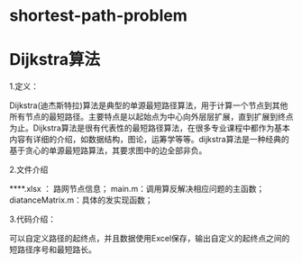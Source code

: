 # shortest-path-problem
# Dijkstra算法

1.定义：

Dijkstra(迪杰斯特拉)算法是典型的单源最短路径算法，用于计算一个节点到其他所有节点的最短路径。主要特点是以起始点为中心向外层层扩展，直到扩展到终点为止。Dijkstra算法是很有代表性的最短路径算法，在很多专业课程中都作为基本内容有详细的介绍，如数据结构，图论，运筹学等等。dijkstra算法是一种经典的基于贪心的单源最短路算法，其要求图中的边全部非负。

2.文件介绍

****.xlsx ： 路网节点信息；
main.m：调用算反解决相应问题的主函数；
diatanceMatrix.m：具体的发实现函数；

3.代码介绍：

可以自定义路径的起终点，并且数据使用Excel保存，输出自定义的起终点之间的短路径序号和最短路长。
